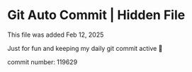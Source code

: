 # Git Auto Commit | Hidden File

This file was added Feb 12, 2025

Just for fun and keeping my daily git commit active 🤪

commit number: 119629
